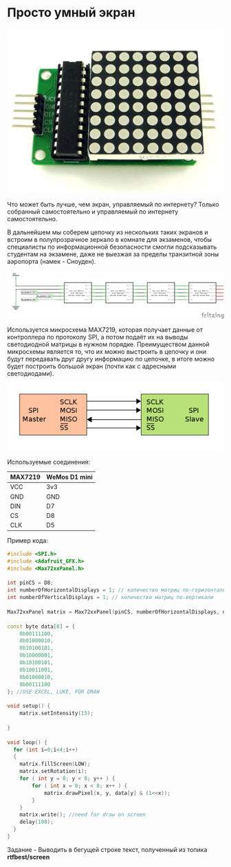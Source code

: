 # Просто умный экран


### ![](img/09/DSC01930.jpg)
Что может быть лучше, чем экран, управляемый по интернету? Только собранный самостоятельно и управляемый по интернету самостоятельно.

В дальнейшем мы соберем цепочку из нескольких таких экранов и встроим в полупрозрачное зеркало в комнате для экзаменов, чтобы специалисты по информационной безопасности смогли подсказывать студентам на экзамене, даже не выезжая за пределы транзитной зоны аэропорта (намек - Сноуден).

![](img/09/nodemcu-matrix-8x8-max7219-6_schema_robotclass.png)

Используется микросхема MAX7219, которая получает данные от контроллера по протоколу SPI, а потом подаёт их на выводы светодиодной матрицы в нужном порядке. Преимуществом данной микросхемы является то, что их можно выстроить в цепочку и они будут передавать друг другу информацию по цепочке, в итоге можно будет построить большой экран (почти как с адресными светодиодами).

![](img/09/1024px-SPI_single_slave.svg.png)

Используемые соединения:

| MAX7219 | WeMos D1 mini |
| :------ | :------------ |
| VCC     | 3v3           |
| GND     | GND           |
| DIN     | D7            |
| CS      | D8            |
| CLK     | D5            |

Пример кода:

```c++
#include <SPI.h>
#include <Adafruit_GFX.h>
#include <Max72xxPanel.h>

int pinCS = D8;
int numberOfHorizontalDisplays = 1; // количество матриц по-горизонтали
int numberOfVerticalDisplays = 1; // количество матриц по-вертикали

Max72xxPanel matrix = Max72xxPanel(pinCS, numberOfHorizontalDisplays, numberOfVerticalDisplays);

const byte data[8] = {
    0b00111100,
    0b01000010,
    0b10100101,
    0b10000001,
    0b10100101,
    0b10011001,
    0b01000010,
    0b00111100
}; //USE EXCEL, LUKE, FOR DRAW

void setup() {
    matrix.setIntensity(15);

}

void loop() {
  for (int i=0;i<4;i++) 
  {
    matrix.fillScreen(LOW);
    matrix.setRotation(i);
    for ( int y = 0; y < 8; y++ ) {
        for ( int x = 0; x < 8; x++ ) {
            matrix.drawPixel(x, y, data[y] & (1<<x));
        }
    }    
    matrix.write(); //need for draw on screen
    delay(100);
  }  
}
```



Задание - Выводить в бегущей строке текст, полученный из топика **rtfbest/screen**
